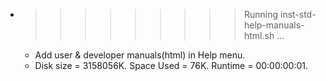* >>>>>>>>> Running inst-std-help-manuals-html.sh ...
  * Add user & developer manuals(html) in Help menu.
  * Disk size = 3158056K. Space Used = 76K. Runtime = 00:00:00:01.

